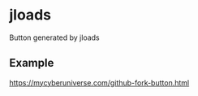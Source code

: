 # jloads
Button generated by jloads

## Example

https://mycyberuniverse.com/github-fork-button.html
